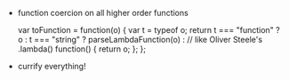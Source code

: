 * function coercion on all higher order functions

	var toFunction = function(o) {
		var t = typeof o;
		return t === "function" ? o :
			t === "string" ? parseLambdaFunction(o) : // like Oliver Steele's .lambda()
			function() { return o; };
	};

* currify everything!
